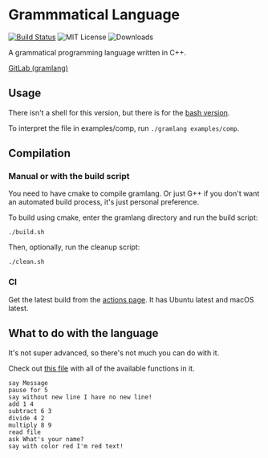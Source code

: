 # Grammmatical Language
[![Build Status](https://img.shields.io/github/actions/workflow/status/aarikpokras/gramlang/c-cpp.yml?logo=github)](https://github.com/aarikpokras/gramlang/actions) ![MIT License](https://img.shields.io/github/license/aarikpokras/gramlang) ![Downloads](https://img.shields.io/github/downloads/aarikpokras/gramlang/total.svg)

A grammatical programming language written in C++.
<!-- I didn't speell that right, did I? -->
[GitLab (gramlang)](https://gitlab.com/gramlang/gramlang-cpp)

## Usage
There isn't a shell for this version, but there is for the [bash version](https://github.com/aarikpokras/gramlang-bash).

To interpret the file in examples/comp, run `./gramlang examples/comp`.

## Compilation
### Manual or with the build script
You need to have cmake to compile gramlang. Or just G++ if you don't want an automated build process, it's just personal preference.

To build using cmake, enter the gramlang directory and run the build script:
```console
./build.sh
```
Then, optionally, run the cleanup script:
```console
./clean.sh
```
### CI
Get the latest build from the [actions page](https://github.com/aarikpokras/gramlang/actions). It has Ubuntu latest and macOS latest.

## What to do with the language
It's not super advanced, so there's not much you can do with it.

Check out [this file](https://github.com/aarikpokras/gramlang/blob/master/examples/comp) with all of the available functions in it.
```
say Message
pause for 5
say without new line I have no new line!
add 1 4
subtract 6 3
divide 4 2
multiply 8 9
read file
ask What's your name?
say with color red I'm red text!
```
